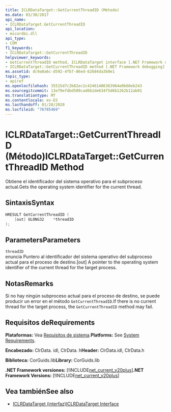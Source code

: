 ```yaml
---
title: ICLRDataTarget::GetCurrentThreadID (Método)
ms.date: 03/30/2017
api_name:
- ICLRDataTarget.GetCurrentThreadID
api_location:
- mscordbi.dll
api_type:
- COM
f1_keywords:
- ICLRDataTarget::GetCurrentThreadID
helpviewer_keywords:
- GetCurrentThreadID method, ICLRDataTarget interface [.NET Framework debugging]
- ICLRDataTarget::GetCurrentThreadID method [.NET Framework debugging]
ms.assetid: dc9a0a6c-d592-4fb7-86ed-62684da3b0e1
topic_type:
- apiref
ms.openlocfilehash: 35515d7c2b82ec2c42461406363964e0b60eb243
ms.sourcegitcommit: 13e79efdbd589cad6b1de634f5d6b1262b12ab01
ms.translationtype: MT
ms.contentlocale: es-ES
ms.lasthandoff: 01/28/2020
ms.locfileid: "76785469"
---
```

# <a name="iclrdatatargetgetcurrentthreadid-method"></a><span data-ttu-id="228fa-102">ICLRDataTarget::GetCurrentThreadID (Método)</span><span class="sxs-lookup"><span data-stu-id="228fa-102">ICLRDataTarget::GetCurrentThreadID Method</span></span>
<span data-ttu-id="228fa-103">Obtiene el identificador del sistema operativo para el subproceso actual.</span><span class="sxs-lookup"><span data-stu-id="228fa-103">Gets the operating system identifier for the current thread.</span></span>  
  
## <a name="syntax"></a><span data-ttu-id="228fa-104">Sintaxis</span><span class="sxs-lookup"><span data-stu-id="228fa-104">Syntax</span></span>  
  
```cpp  
HRESULT GetCurrentThreadID (  
    [out] ULONG32    *threadID  
);  
```  
  
## <a name="parameters"></a><span data-ttu-id="228fa-105">Parameters</span><span class="sxs-lookup"><span data-stu-id="228fa-105">Parameters</span></span>  
 `threadID`  
 <span data-ttu-id="228fa-106">enuncia Puntero al identificador del sistema operativo del subproceso actual para el proceso de destino.</span><span class="sxs-lookup"><span data-stu-id="228fa-106">[out] A pointer to the operating system identifier of the current thread for the target process.</span></span>  
  
## <a name="remarks"></a><span data-ttu-id="228fa-107">Notas</span><span class="sxs-lookup"><span data-stu-id="228fa-107">Remarks</span></span>  
 <span data-ttu-id="228fa-108">Si no hay ningún subproceso actual para el proceso de destino, se puede producir un error en el método `GetCurrentThreadID`.</span><span class="sxs-lookup"><span data-stu-id="228fa-108">If there is no current thread for the target process, the `GetCurrentThreadID` method may fail.</span></span>  
  
## <a name="requirements"></a><span data-ttu-id="228fa-109">Requisitos de</span><span class="sxs-lookup"><span data-stu-id="228fa-109">Requirements</span></span>  
 <span data-ttu-id="228fa-110">**Plataformas:** Vea [Requisitos de sistema](../../../../docs/framework/get-started/system-requirements.md).</span><span class="sxs-lookup"><span data-stu-id="228fa-110">**Platforms:** See [System Requirements](../../../../docs/framework/get-started/system-requirements.md).</span></span>  
  
 <span data-ttu-id="228fa-111">**Encabezado:** ClrData. idl, ClrData. h</span><span class="sxs-lookup"><span data-stu-id="228fa-111">**Header:** ClrData.idl, ClrData.h</span></span>  
  
 <span data-ttu-id="228fa-112">**Biblioteca:** CorGuids.lib</span><span class="sxs-lookup"><span data-stu-id="228fa-112">**Library:** CorGuids.lib</span></span>  
  
 <span data-ttu-id="228fa-113">**.NET Framework versiones:** [!INCLUDE[net_current_v20plus](../../../../includes/net-current-v20plus-md.md)]</span><span class="sxs-lookup"><span data-stu-id="228fa-113">**.NET Framework Versions:** [!INCLUDE[net_current_v20plus](../../../../includes/net-current-v20plus-md.md)]</span></span>  
  
## <a name="see-also"></a><span data-ttu-id="228fa-114">Vea también</span><span class="sxs-lookup"><span data-stu-id="228fa-114">See also</span></span>

- [<span data-ttu-id="228fa-115">ICLRDataTarget (interfaz)</span><span class="sxs-lookup"><span data-stu-id="228fa-115">ICLRDataTarget Interface</span></span>](iclrdatatarget-interface.md)

